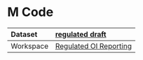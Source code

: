 



# M Code

|Dataset|[regulated draft](./../regulated-draft.md)|
| :--- | :--- |
|Workspace|[Regulated OI Reporting](../../Workspaces/Regulated-OI-Reporting.md)|
